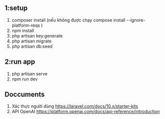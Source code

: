 ## 1:setup
1. composer install (nếu không được chạy compose install --ignore-platform-reqs )
2. npm install
3. php artisan key:generate
4. php artisan migrate
5. php artisan db:seed

## 2:run app
1. php artisan serve
2. npm run dev

## Doccuments
1. Xác thực người dùng https://laravel.com/docs/10.x/starter-kits
2. API OpenAI https://platform.openai.com/docs/api-reference/introduction
